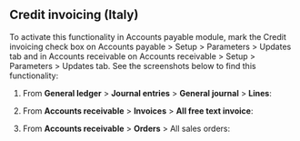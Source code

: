 ## Credit invoicing (Italy)

To activate this functionality in Accounts payable module, mark the Credit invoicing check box on Accounts payable > Setup > Parameters > Updates tab and in Accounts receivable on Accounts receivable > Setup > Parameters > Updates tab.
See the screenshots below to find this functionality:

1. From **General ledger** > **Journal entries** > **General journal** > **Lines**:



2. From **Accounts receivable** > **Invoices** > **All free text invoice**:



3. From **Accounts receivable** > **Orders** > All sales orders:
